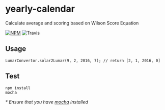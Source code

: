 # yearly-calendar

Calculate  average and scoring based on Wilson Score Equation

[![NPM](https://badge.fury.io/js/yearly-calendar.svg)](https://badge.fury.io/js/yearly-calendar) ![Travis](https://travis-ci.org/ndaidong/yearly-calendar.svg?branch=master)

## Usage

```
LunarConvertor.solar2Lunar(9, 2, 2016, 7); // return [2, 1, 2016, 0]
```

## Test

```
npm install
mocha
```

 _* Ensure that you have [mocha](https://mochajs.org/) installed_
